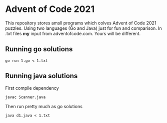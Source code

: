 # Advent of Code 2021

This repository stores amsll programs which colves Advent of Code 2021 puzzles. Using two languages (Go and Java) just for fun and comparison. In .txt files **my** input from adventofcode.com. Yours will be different. 

## Running go solutions
`go run 1.go < 1.txt` 

## Running java solutions
First compile dependency

`javac Scanner.java`

Then run pretty much as go solutions

`java d1.java < 1.txt`